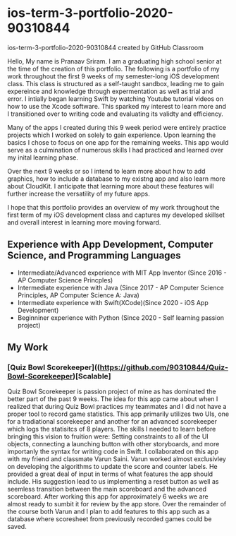 # ios-term-3-portfolio-2020-90310844
ios-term-3-portfolio-2020-90310844 created by GitHub Classroom

Hello, My name is Pranaav Sriram. I am a graduating high school senior at the time of the creation of this portfolio. The following is a portfolio of my work throughout the first 9 weeks of my semester-long iOS development class. This class is structured as a self-taught sandbox, leading me to gain expereince and knowledge through expermentation as well as trial and error. I intially began learning Swift by watching Youtube tutorial videos on how to use the Xcode software. This sparked my interest to learn more and I transitioned over to writing code and evaluating its validty and efficiency.

Many of the apps I created during this 9 week period were entirely practice projects which I worked on solely to gain experience. Upon learning the basics I chose to focus on one app for the remaining weeks. This app would serve as a culmination of numerous skills I had practiced and learned over my inital learning phase.

Over the next 9 weeks or so I intend to learn more about how to add graphics, how to include a database to my existng app and also learn more about CloudKit. I anticipate that learning more about these features will further increase the versatility of my future apps.

I hope that this portfolio provides an overview of my work throughout the first term of my iOS development class and captures my developed skillset and overall interest in learning more moving forward.

## Experience with App Development, Computer Science, and Programming Languages
* Intermediate/Advanced experience with MIT App Inventor (Since 2016 - AP Computer Science Princples)
* Intermediate experience with Java (Since 2017 - AP Computer Science Principles, AP Computer Science A: Java)
* Intermediate experience with Swift(XCode)(Since 2020 - iOS App Development)
* Beginniner experience with Python (Since 2020 - Self learning passion project)

## My Work

### [Quiz Bowl Scorekeeper]((https://github.com/90310844/Quiz-Bowl-Scorekeeper)[Scalable]
Quiz Bowl Scorekeeper is passion project of mine as has dominated the better part of the past 9 weeks. The idea for this app came about when I realized that during Quiz Bowl practices my teammates and I did not have a proper tool to record game statistics. This app primarily utilizes two UIs, one for a tradiational scorekeeper and another for an advanced scorekeeper which logs the statisitcs of 8 players. The skills I needed to learn before bringing this vision to fruition were: Setting constraints to all of the UI objects, connecting a launching button with other storyboards, and more importanly the syntax for writing code in Swift. I collaborated on this app with my friend and classmate Varun Saini. Varun worked almost exclusivley on developing the algorithms to update the score and counter labels. He provided a great deal of input in terms of what features the app should include. His suggestion lead to us implementing a reset button as well as seemless transition between the main scoreboard and the advanced scoreboard. After working this app for approximately 6 weeks we are almost ready to sumbit it for review by the app store. Over the remainder of the course both Varun and I plan to add features to this app such as a database where scoresheet from previously recorded games could be saved.
